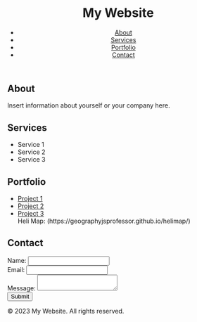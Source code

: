 <!DOCTYPE html>
<html>
  <head>
    <title>My Website</title>
    <meta charset="UTF-8">
    <meta name="viewport" content="width=device-width, initial-scale=1.0">
    <link rel="stylesheet" href="style.css">
  </head>
  <body>
    <header>
      <h1>My Website</h1>
      <nav>
        <ul>
          <li><a href="#https://geographyjsprofessor.github.io/helimap/">About</a></li>
          <li><a href="#services">Services</a></li>
          <li><a href="#portfolio">Portfolio</a></li>
          <li><a href="#contact">Contact</a></li>
        </ul>
      </nav>
    </header>
    <main>
      <section id="about">
        <h2>About</h2>
        <p>Insert information about yourself or your company here.</p>
      </section>
      <section id="services">
        <h2>Services</h2>
        <ul>
          <li>Service 1</li>
          <li>Service 2</li>
          <li>Service 3</li>
        </ul>
      </section>
      <section id="portfolio">
        <h2>Portfolio</h2>
        <ul>
          <li><a href="#">Project 1</a></li>
          <li><a href="#">Project 2</a></li>
          <li><a href="#">Project 3</a></li>
          Heli Map: (https://geographyjsprofessor.github.io/helimap/)
        </ul>
      </section>
      <section id="contact">
        <h2>Contact</h2>
        <form>
          <label for="name">Name:</label>
          <input type="text" id="name" name="name" required><br>
          <label for="email">Email:</label>
          <input type="email" id="email" name="email" required><br>
          <label for="message">Message:</label>
          <textarea id="message" name="message" required></textarea><br>
          <button type="submit">Submit</button>
        </form>
      </section>
    </main>
    <footer>
      <p>&copy; 2023 My Website. All rights reserved.</p>
    </footer>
  </body>
</html>
